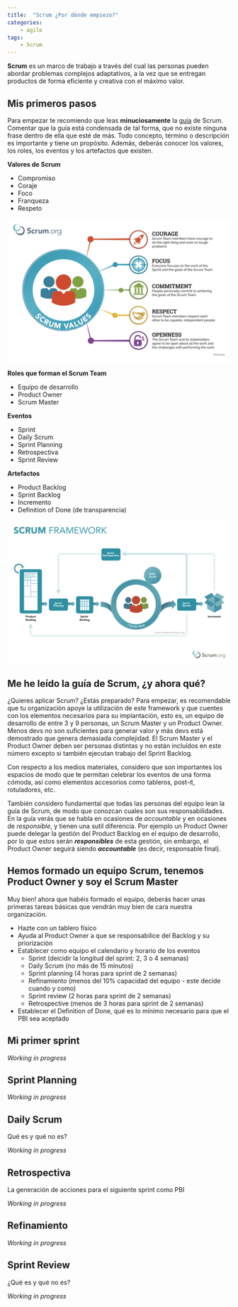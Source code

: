 ```yaml
---
title:  "Scrum ¿Por dónde empiezo?"
categories: 
    - agile
tags:
    - Scrum
---
```


**Scrum** es un marco de trabajo a través del cual las personas pueden abordar problemas
complejos adaptativos, a la vez que se entregan productos de forma eficiente y creativa con el
máximo valor.

## Mis primeros pasos

Para empezar te recomiendo que leas **minuciosamente** la [guía](https://www.scrumguides.org/scrum-guide.html) de Scrum. Comentar que la guía está condensada de tal forma, que no existe ninguna frase dentro de ella que esté de más. Todo concepto, término o descripción es importante y tiene un propósito. Además, deberás conocer los valores, los roles, los eventos y los artefactos que existen.

**Valores de Scrum**
* Compromiso
* Coraje
* Foco
* Franqueza
* Respeto

![Scrum-Values](/assets/images/scrum-values.jpg)

**Roles que forman el Scrum Team**
* Equipo de desarrollo
* Product Owner
* Scrum Master

**Eventos**
* Sprint
* Daily Scrum
* Sprint Planning
* Retrospectiva
* Sprint Review

**Artefactos**
* Product Backlog
* Sprint Backlog
* Incremento
* Definition of Done (de transparencia)

![Framework_Scrum](/assets/images/frameworkScrum.png)

## Me he leído la guía de Scrum, ¿y ahora qué?

¿Quieres aplicar Scrum? ¿Estás preparado? Para empezar, es recomendable que tu organización apoye la utilización de este framework y que cuentes con los elementos necesarios para su implantación, esto es, un equipo de desarrollo de entre 3 y 9 personas, un Scrum Master y un Product Owner. Menos devs no son suficientes para generar valor y más devs está demostrado que genera demasiada complejidad. El Scrum Master y el Product Owner deben ser personas distintas y no están incluídos en este número excepto si también ejecutan trabajo del Sprint Backlog.

Con respecto a los medios materiales, considero que son importantes los espacios de modo que te permitan celebrar los eventos de una forma cómoda, así como elementos accesorios como tableros, post-it, rotuladores, etc.

También considero fundamental que todas las personas del equipo lean la guía de Scrum, de modo que conozcan cuales son sus responsabilidades. En la guía verás que se habla en ocasiones de *accountable* y en ocasiones de *responsible*, y tienen una sutil diferencia. Por ejemplo un Product Owner puede delegar la gestión del Product Backlog en el equipo de desarrollo, por lo que estos serán ***responsibles*** de esta gestión, sin embargo, el Product Owner seguirá siendo ***accountable*** (es decir, responsable final).

## Hemos formado un equipo Scrum, tenemos Product Owner y soy el Scrum Master

Muy bien! ahora que habéis formado el equipo, deberás hacer unas primeras tareas básicas que vendrán muy bien de cara nuestra organización.

* Hazte con un tablero físico
* Ayuda al Product Owner a que se responsabilice del Backlog y su priorización
* Establecer como equipo el calendario y horario de los eventos 
  * Sprint (deicidir la longitud del sprint: 2, 3 o 4 semanas) 
  * Daily Scrum (no más de 15 minutos)
  * Sprint planning (4 horas para sprint de 2 semanas)
  * Refinamiento (menos del 10% capacidad del equipo - este decide cuando y como)
  * Sprint review (2 horas para sprint de 2 semanas)
  * Retrospective (menos de 3 horas para sprint de 2 semanas) 
* Establecer el Definition of Done, qué es lo mínimo necesario para que el PBI sea aceptado

## Mi primer sprint

*Working in progress*

## Sprint Planning

*Working in progress*

## Daily Scrum

Qué es y qué no es?

*Working in progress*

## Retrospectiva

La generación de acciones para el siguiente sprint como PBI

*Working in progress*

## Refinamiento

*Working in progress*

## Sprint Review

¿Qué es y qué no es?

*Working in progress*